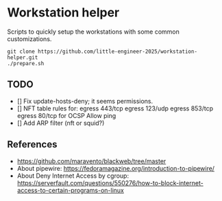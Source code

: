 # Workstation helper

Scripts to quickly setup the workstations with some
common customizations.

```raw
git clone https://github.com/little-engineer-2025/workstation-helper.git
./prepare.sh
```

## TODO

- [] Fix update-hosts-deny; it seems permissions.
- [] NFT table rules for:
     egress 443/tcp
     egress 123/udp
     egress 853/tcp
     egress 80/tcp for OCSP
     Allow ping
- [] Add ARP filter (nft or squid?)

## References

- https://github.com/maravento/blackweb/tree/master
- About pipewire: https://fedoramagazine.org/introduction-to-pipewire/
- About Deny Internet Access by cgroup: https://serverfault.com/questions/550276/how-to-block-internet-access-to-certain-programs-on-linux

